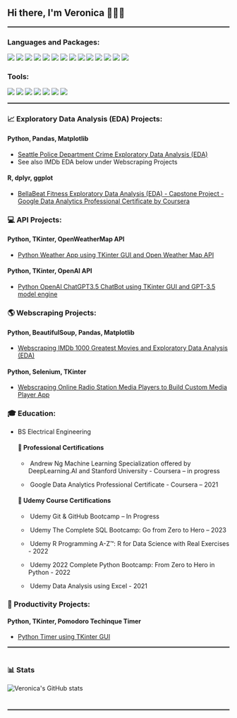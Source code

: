 ## Hi there, I'm Veronica 👩🏻‍💻

<hr style="border: 1px solid gray">

### Languages and Packages:
<p float="left">
  <img src= "https://img.shields.io/badge/-C-orange" />
  <img src= "https://img.shields.io/badge/-Python-brightgreen" />
  <img src= "https://img.shields.io/badge/-R-yellow" />
  <img src= "https://img.shields.io/badge/-PostgreSQL-blue" />
  <img src= "https://img.shields.io/badge/-MySQL-green" />
  <img src= "https://img.shields.io/badge/-SQLite-lightgrey" />
  <img src= "https://img.shields.io/badge/-Selenium-green" />
  <img src= "https://img.shields.io/badge/-BeautifulSoup-yellow" />
  <img src= "https://img.shields.io/badge/-Pandas-red" />
  <img src= "https://img.shields.io/badge/-NumPy-brightgreen" />
  <img src= "https://img.shields.io/badge/-Matplotlib-blue" />
  <img src= "https://img.shields.io/badge/-Seaborn-green" />
  <img src= "https://img.shields.io/badge/-Plotly-orange" />
  <img src= "https://img.shields.io/badge/-GGPlot2-brightgreen" />
  
  <!--
  <img src="https://raw.githubusercontent.com/github/explore/f3e22f0dca2be955676bc70d6214b95b13354ee8/topics/c/c.png" width="40" />
  <img src="https://raw.githubusercontent.com/github/explore/80688e429a7d4ef2fca1e82350fe8e3517d3494d/topics/python/python.png" width="40" />
  <img src="https://bit.ly/3SwfhYy" width="30" />
  <img src="https://upload.wikimedia.org/wikipedia/commons/0/01/Created_with_Matplotlib-logo.svg" width="30" />
  <img src="https://logowiki.net/uploads/logo/s/selenium-logo.svg" width="30" />
  <img src="https://cdn.freebiesupply.com/logos/large/2x/flask-logo-png-transparent.png" width="30" />
  <img src="https://raw.githubusercontent.com/github/explore/80688e429a7d4ef2fca1e82350fe8e3517d3494d/topics/r/r.png" width="40" />
  <img src="https://ggplot2.tidyverse.org/logo.png" width="30" />
  <img src="https://raw.githubusercontent.com/github/explore/80688e429a7d4ef2fca1e82350fe8e3517d3494d/topics/postgresql/postgresql.png" width="30" /> 
  <img src="https://logos-world.net/wp-content/uploads/2021/10/Tableau-Symbol.png" width="60" />
  
  -->
  
</p>

### Tools:
<p float="left">
  <img src= "https://img.shields.io/badge/CLI-UNIX-lightgrey" />
  <img src= "https://img.shields.io/badge/-Visual%20Studio%20Code-blue" />
  <img src= "https://img.shields.io/badge/-Jupyter%20Notebook-lightgrey" />
  <img src= "https://img.shields.io/badge/-Anaconda-brightgreen" />
  <img src= "https://img.shields.io/badge/-RStudio-blue" />
  <img src= "https://img.shields.io/badge/-Git-red" />
  <img src= "https://img.shields.io/badge/-GitHub-lightgrey" />
  
  <!--
  
  <img src="https://raw.githubusercontent.com/github/explore/d92924b1d925bb134e308bd29c9de6c302ed3beb/topics/terminal/terminal.png" width="30" />
  <img src="https://code.visualstudio.com/assets/images/code-stable.png" width="30" /> 
  <img src="https://raw.githubusercontent.com/github/explore/a4691f04ff219c1c2aa02fc61fda41aa43f1459a/topics/jupyter-notebook/jupyter-notebook.png" width="30" />
  <img src="https://anaconda.org/static/img/anaconda-symbol.svg" width="30" />
  <img src="https://github.githubassets.com/images/modules/logos_page/GitHub-Mark.png" width="40" /> 

-->
</p>

<hr style="border: 1px solid gray">

###  📈 Exploratory Data Analysis (EDA) Projects:

   #### Python, Pandas, Matplotlib
   * [Seattle Police Department Crime Exploratory Data Analysis (EDA)](https://www.kaggle.com/code/veronicalaven/seattle-pd-crime-eda)
   * See also IMDb EDA below under Webscraping Projects

   #### R, dplyr, ggplot
   * [BellaBeat Fitness Exploratory Data Analysis (EDA) - Capstone Project - Google Data Analytics Professional Certificate by Coursera](https://www.kaggle.com/code/veronicalaven/capstone-project-2021-bellabeat-case-study)

### 💻 API Projects:

   #### Python, TKinter, OpenWeatherMap API
   * [Python Weather App using TKinter GUI and Open Weather Map API](https://github.com/VeronicaLaven/weather_tk_gui_app.git)

   #### Python, TKinter, OpenAI API
   * [Python OpenAI ChatGPT3.5 ChatBot using TKinter GUI and GPT-3.5 model engine](https://github.com/VeronicaLaven/python_chatgpt3_tkinter_gui.git)

### 🌎 Webscraping Projects:
   #### Python, BeautifulSoup, Pandas, Matplotlib
   * [Webscraping IMDb 1000 Greatest Movies and Exploratory Data Analysis (EDA)](https://github.com/VeronicaLaven/IMDb_webscrape_plus_EDA_python.git)
   
   #### Python, Selenium, TKinter
   * [Webscraping Online Radio Station Media Players to Build Custom Media Player App](https://github.com/VeronicaLaven/custom_music_player.git)
    
### 🎓 Education:
* BS Electrical Engineering

  #### 📜 Professional Certifications
  
  *  Andrew Ng Machine Learning Specialization offered by DeepLearning.AI and Stanford University - Coursera – in progress

  *  Google Data Analytics Professional Certificate - Coursera – 2021
  
  #### 📜 Udemy Course Certifications
  
  *  Udemy Git & GitHub Bootcamp – In Progress

  *  Udemy The Complete SQL Bootcamp: Go from Zero to Hero – 2023

  *  Udemy R Programming A-Z™: R for Data Science with Real Exercises - 2022

  *  Udemy 2022 Complete Python Bootcamp: From Zero to Hero in Python - 2022
  
  *  Udemy Data Analysis using Excel - 2021



### :dart: Productivity Projects:

   #### Python, TKinter, Pomodoro Techinque Timer
   * [Python Timer using TKinter GUI](https://github.com/VeronicaLaven/python_timer.git)


<hr style="border: 1px solid gray">


#

### 📊 Stats

![Veronica's GitHub stats](https://github-readme-stats.vercel.app/api?username=veronicalaven&show_icons=true&theme=bear)

<!-- ![GitHub Streak](https://streak-stats.demolab.com?user=VeronicaLaven&theme=bear&border_radius=4.5) -->

#

<hr style="border: 1px solid gray">

<!--
**VeronicaLaven/VeronicaLaven** is a ✨ _special_ ✨ repository because its `README.md` (this file) appears on your GitHub profile.

Here are some ideas to get you started:

- 🔭 I’m currently working on ...
- 🌱 I’m currently learning ...
- 👯 I’m looking to collaborate on ...
- 🤔 I’m looking for help with ...
- 💬 Ask me about ...
- 📫 How to reach me: ...
- 😄 Pronouns: ...
- ⚡ Fun fact: ...
-->
